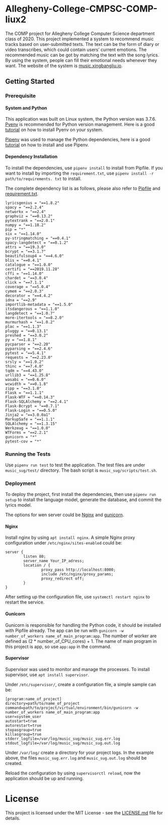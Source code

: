 # Allegheny-College-CMPSC-COMP-liux2

The COMP project for Allegheny College Computer Science department class of 2020.
This project implemented a system to recommend music tracks based on user-submitted
texts. The text can be the form of diary or video transcribes, which could contain
users’ current emotions. The recommended music can be got by matching the text with
the song lyrics. By using the system, people can fill their emotional needs whenever
they want. The website of the system is [music.xingbangliu.io](music.xingbangliu.io).

## Getting Started

### Prerequisite

#### System and Python

This application was built on Linux system, the Python version was 3.7.6.
[Pyenv](https://github.com/pyenv/pyenv) is recommended for Python version management.
Here is a good [tutorial](https://realpython.com/intro-to-pyenv/) on how to install
Pyenv on your system.

[Pipenv](https://github.com/pypa/pipenv) was used to manage the Python dependencies,
here is a good [tutorial](https://realpython.com/pipenv-guide/) on how to install
and use Pipenv.

#### Dependency Installation

To install the dependencies, use `pipenv install` to install from Pipfile. If you
want to install by importing the `requirement.txt`, use
`pipenv install -r path/to/requirements. txt` to install.

The complete dependency list is as follows, please also refer to [Pipfile](music_sug/Pipfile)
and [requirement.txt](music_sug/requirement.txt).

```
lyricsgenius = "==1.8.2"
spacy = "==2.2.4"
networkx = "==2.4"
graphviz = "==0.13.2"
pytextrank = "==2.0.1"
numpy = "==1.18.2"
pip = "*"
six = "==1.14.0"
py-stringmatching = "==0.4.1"
spacy-langdetect = "==0.1.2"
attrs = "==19.3.0"
bcrypt = "==3.1.7"
beautifulsoup4 = "==4.6.0"
blis = "==0.4.1"
catalogue = "==1.0.0"
certifi = "==2019.11.28"
cffi = "==1.14.0"
chardet = "==3.0.4"
click = "==7.1.1"
coverage = "==5.0.4"
cymem = "==2.0.3"
decorator = "==4.4.2"
idna = "==2.9"
importlib-metadata = "==1.5.0"
itsdangerous = "==1.1.0"
langdetect = "==1.0.7"
more-itertools = "==8.2.0"
murmurhash = "==1.0.2"
plac = "==1.1.3"
pluggy = "==0.13.1"
preshed = "==3.0.2"
py = "==1.8.1"
pycparser = "==2.20"
pyparsing = "==2.4.6"
pytest = "==5.4.1"
requests = "==2.23.0"
srsly = "==1.0.2"
thinc = "==7.4.0"
tqdm = "==4.43.0"
urllib3 = "==1.25.8"
wasabi = "==0.6.0"
wcwidth = "==0.1.8"
zipp = "==3.1.0"
Flask = "==1.1.1"
Flask-WTF = "==0.14.3"
Flask-SQLAlchemy = "==2.4.1"
Flask-Bcrypt = "==0.7.1"
Flask-Login = "==0.5.0"
Jinja2 = "==3.0.0a1"
MarkupSafe = "==1.1.1"
SQLAlchemy = "==1.3.15"
Werkzeug = "==1.0.0"
WTForms = "==2.2.1"
gunicorn = "*"
pytest-cov = "*"
```

### Running the Tests

Use `pipenv run test` to test the application. The test files are under `music_sug/test/`
directory. The bash script is `music_sug/scripts/test.sh`.

### Deployment

To deploy the project, first install the dependencies, then use `pipenv run setup`
to install the language model, generate the database, and commit the lyrics model.

The options for wen server could be [Nginx](https://nginx.org/en/docs/) and
[gunicorn](https://gunicorn.org/).

#### Nginx

Install nginx by using `apt install nginx`.
A simple Nginx proxy configuration under `/etc/nginx/sites-enabled` could be:

```
server {
        listen 80;
        server_name Your_IP_adress;
        location / {
                proxy_pass http://localhost:8000;
                include /etc/nginx/proxy_params;
                proxy_redirect off;
        }
}
```

After setting up the configuration file, use `systemctl restart nginx` to restart
the service.

#### Gunicorn

Gunicorn is responsible for handling the Python code, it should be installed with
Pipfile already.
The app can be run with `gunicorn -w number_of_workers name_of_main_program:app`.
The number of worker are defined as (2 * number_of_CPU_cores) + 1. The name of
main program in this project is app, so use `app:app` in the command.

#### Supervisor

Supervisor was used to monitor and manage the processes. To install supervisor,
use `apt install supervisor`.

Under `/etc/supervisor/`, create a configuration file, a simple sample can be:

```
[program:name_of_project]
directory=path/to/name_of_project
command=path/to/project/virtual/environment/bin/gunicorn -w number_of_workers name_of_main_program:app
user=system_user
autostart=true
autorestart=true
stopasgroup=true
killasgroup=true
stderr_logfile=/var/log/music_sug/music_sug.err.log
stdout_logfile=/var/log/music_sug/music_sug.out.log
```

Under `/var/log/` create a directory for your project logs. In the example above,
the files `music_sug.err.log` and `music_sug.out.log` should be created.

Reload the configuration by using `supervisorctl reload`, now the application should
be up and running.

# License

This project is licensed under the MIT License - see the [LICENSE.md](LICENSE)
file for details.

